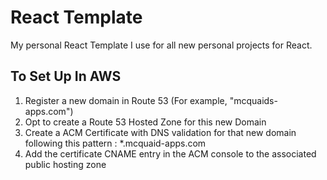 # React Template

My personal React Template I use for all new personal projects for React.

## To Set Up In AWS

1. Register a new domain in Route 53 (For example, "mcquaids-apps.com")
2. Opt to create a Route 53 Hosted Zone for this new Domain
3. Create a ACM Certificate with DNS validation for that new domain following this pattern : \*.mcquaid-apps.com
4. Add the certificate CNAME entry in the ACM console to the associated public hosting zone

